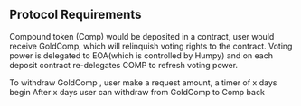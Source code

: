 ## Protocol Requirements
Compound token (Comp) would be deposited in a contract, user would receive GoldComp, which will relinquish voting rights to the contract.
Voting power is delegated to EOA(which is controlled by Humpy) and on each deposit contract re-delegates COMP to refresh voting power.

To withdraw GoldComp , user make a request amount, a timer of x days begin
After x days user can withdraw from GoldComp to Comp back
